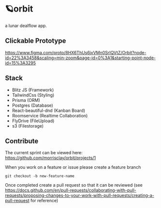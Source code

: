 # 🪐orbit
a lunar dealflow app.

## Clickable Prototype
https://www.figma.com/proto/8HX6ThUs6jxVMn0SrIQVtZ/Orbit?node-id=22%3A3458&scaling=min-zoom&page-id=0%3A1&starting-point-node-id=15%3A3295

## Stack
- Blitz JS (Framework)
- TailwindCss (Styling)
- Prisma (ORM)
- Postgres (Database)
- React-beautiful-dnd (Kanban Board)
- Roomservice (Realtime Collaboration)
- FlyDrive (FileUpload)
- s3 (Filestorage)

## Contribute
The current sprint can be viewed here: https://github.com/morrisclay/orbit/projects/1

When you work on a feature or issue please create a feature branch
```
git checkout -b new-feature-name
```
Once completed create a pull request so that it can be reviewed (see https://docs.github.com/en/pull-requests/collaborating-with-pull-requests/proposing-changes-to-your-work-with-pull-requests/creating-a-pull-request for reference)


